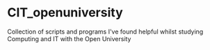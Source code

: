 # CIT_openuniversity
Collection of scripts and programs I've found helpful whilst studying Computing and IT with the Open University

